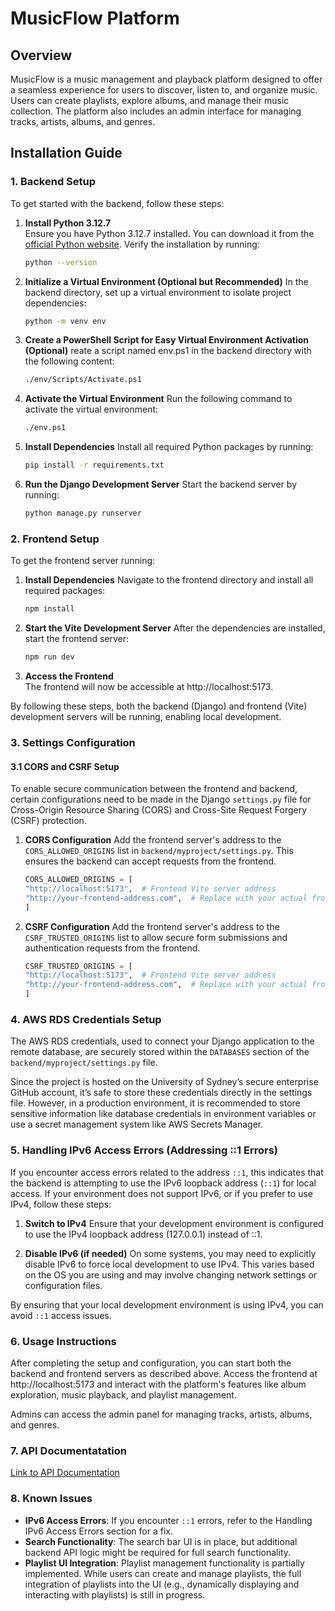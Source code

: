 # MusicFlow Platform

## Overview

MusicFlow is a music management and playback platform designed to offer a seamless experience for users to discover, listen to, and organize music. Users can create playlists, explore albums, and manage their music collection. The platform also includes an admin interface for managing tracks, artists, albums, and genres.

## Installation Guide

### 1. Backend Setup

To get started with the backend, follow these steps:

1. **Install Python 3.12.7**  
   Ensure you have Python 3.12.7 installed. You can download it from the [official Python website](https://www.python.org/downloads/). Verify the installation by running:
   ```bash
   python --version
   ```

2. **Initialize a Virtual Environment (Optional but Recommended)**
    In the backend directory, set up a virtual environment to isolate project dependencies:
   ```bash
   python -m venv env
   ```

3. **Create a PowerShell Script for Easy Virtual Environment Activation (Optional)**
    reate a script named env.ps1 in the backend directory with the following content:
    ```bash
    ./env/Scripts/Activate.ps1
    ```

4. **Activate the Virtual Environment**
    Run the following command to activate the virtual environment:
    ```bash
    ./env.ps1
    ```

5. **Install Dependencies**
    Install all required Python packages by running:
    ```bash
    pip install -r requirements.txt
    ```

6. **Run the Django Development Server**
    Start the backend server by running:
    ```bash
    python manage.py runserver
    ```

### 2. Frontend Setup

To get the frontend server running:

1. **Install Dependencies**
    Navigate to the frontend directory and install all required packages:
    ```bash
    npm install
    ```
    
2. **Start the Vite Development Server**
    After the dependencies are installed, start the frontend server:
    ```bash
    npm run dev
    ```

3. **Access the Frontend**  
   The frontend will now be accessible at http://localhost:5173.

By following these steps, both the backend (Django) and frontend (Vite) development servers will be running, enabling local development.

### 3. Settings Configuration

#### 3.1 CORS and CSRF Setup
To enable secure communication between the frontend and backend, certain configurations need to be made in the Django `settings.py` file for Cross-Origin Resource Sharing (CORS) and Cross-Site Request Forgery (CSRF) protection.

1. **CORS Configuration**
    Add the frontend server's address to the `CORS_ALLOWED_ORIGINS` list in `backend/myproject/settings.py`. This ensures the backend can accept requests from the frontend.
    ```python
    CORS_ALLOWED_ORIGINS = [
    "http://localhost:5173",  # Frontend Vite server address
    "http://your-frontend-address.com",  # Replace with your actual frontend address
    ]
    ```

1. **CSRF Configuration**
    Add the frontend server's address to the `CSRF_TRUSTED_ORIGINS` list to allow secure form submissions and authentication requests from the frontend.
    ```python
    CSRF_TRUSTED_ORIGINS = [
    "http://localhost:5173",  # Frontend Vite server address
    "http://your-frontend-address.com",  # Replace with your actual frontend address
    ]
    ```

### 4. AWS RDS Credentials Setup

The AWS RDS credentials, used to connect your Django application to the remote database, are securely stored within the `DATABASES` section of the `backend/myproject/settings.py` file.

Since the project is hosted on the University of Sydney’s secure enterprise GitHub account, it’s safe to store these credentials directly in the settings file. However, in a production environment, it is recommended to store sensitive information like database credentials in environment variables or use a secret management system like AWS Secrets Manager.

### 5. Handling IPv6 Access Errors (Addressing ::1 Errors)

If you encounter access errors related to the address `::1`, this indicates that the backend is attempting to use the IPv6 loopback address (`::1`) for local access. If your environment does not support IPv6, or if you prefer to use IPv4, follow these steps:

1. **Switch to IPv4**
Ensure that your development environment is configured to use the IPv4 loopback address (127.0.0.1) instead of ::1.

2. **Disable IPv6 (if needed)**
On some systems, you may need to explicitly disable IPv6 to force local development to use IPv4. This varies based on the OS you are using and may involve changing network settings or configuration files.

By ensuring that your local development environment is using IPv4, you can avoid `::1` access issues.

### 6. Usage Instructions
After completing the setup and configuration, you can start both the backend and frontend servers as described above. Access the frontend at http://localhost:5173 and interact with the platform's features like album exploration, music playback, and playlist management.

Admins can access the admin panel for managing tracks, artists, albums, and genres.

### 7. API Documentatation
[Link to API Documentation](https://github.sydney.edu.au/2024-INTERNET-SOFTWARE-PLATFORM/lab_01_4_backend/blob/main/API_DOC.MD)

### 8. Known Issues
* **IPv6 Access Errors**: If you encounter `::1` errors, refer to the Handling IPv6 Access Errors section for a fix.
* **Search Functionality**: The search bar UI is in place, but additional backend API logic might be required for full search functionality.
* **Playlist UI Integration**: Playlist management functionality is partially implemented. While users can create and manage playlists, the full integration of playlists into the UI (e.g., dynamically displaying and interacting with playlists) is still in progress.
